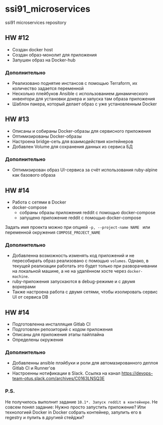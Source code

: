# ssi91_microservices
ssi91 microservices repository

## HW #12
* Создан docker host
* Создан образ-монолит для приложения
* Запушен образ на Docker-hub

### Дополнительно
* Реализовано поднятие инстансов с помощью Terraform, их количество задается переменной
* Несколько плейбуков Ansible с использованием динамического инвентори для установки докера и запуска там образа приложения
* Шаблон пакера, который делает образ с уже установленным Docker

## HW #13
* Описаны и собираны Docker-образы для сервисного приложения
* Оптимизированы Docker-образы
* Настроена bridge-сеть для взаимодействия контейнеров
* Добавлен Volume для сохранения данных из сервиса БД

### Дополнительно
* Оптимизирован образ UI-сервиса за счёт использования ruby-alpine как базового образа

## HW #14
* Работа с сетями в Docker
* docker-compose
	* собраны образы приложения reddit с помощью docker-compose
	* запущено приложение reddit с помощью docker-compose

Задать имя проекта можно при опцией `-p, --project-name NAME ` или переменной окружения `COMPOSE_PROJECT_NAME`

### Дополнительно
* Добавленна возможность изменять код приложений и не пересобирать образ реализовано с помощью `volumes`. Однако, в текущей реализации работать это будет только при разворачивании на локальной машине, а не на удалённом хосте через `docker-machine`.
* ruby-приложения запускаются в debug-режиме и с двумя воркерами
* Также настроена работа с двумя сетями, чтобы изолировать сервис UI от сервиса DB

## HW #14
* Подготовленна инсталляция Gitlab CI
* Подготовлен репозиторий с кодом приложения
* Описаны для приложения этапы пайплайна
* Определены окружения

### Дополнительно
* Добавленны ansible плэйбуки и роли для автомазированного деплоя Gitlab CI и Runner'ов
* Настроенны нотификации в Slack. Ссылка на канал https://devops-team-otus.slack.com/archives/C0163LNSQ3E

### P.S.
Не получилось выполнит задание `10.1*. Запуск reddit в контейнере`. Не совсем понял задание: Нужно просто запустить приложение? Или технологией Docker in Docker собрать контейнер, запулить его в regestry и пулить в другией стейджи?
